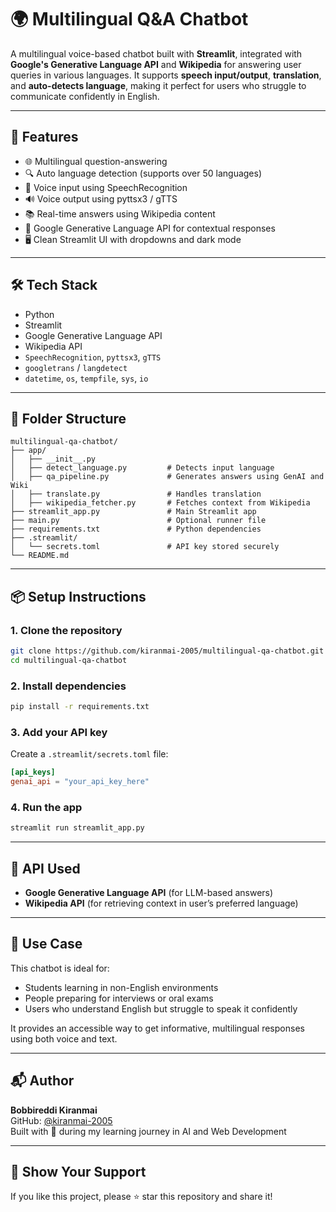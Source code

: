 # 🌍 Multilingual Q&A Chatbot

A multilingual voice-based chatbot built with **Streamlit**, integrated with **Google's Generative Language API** and **Wikipedia** for answering user queries in various languages. It supports **speech input/output**, **translation**, and **auto-detects language**, making it perfect for users who struggle to communicate confidently in English.

---

## 🚀 Features

- 🌐 Multilingual question-answering
- 🔍 Auto language detection (supports over 50 languages)
- 🎤 Voice input using SpeechRecognition
- 🔊 Voice output using pyttsx3 / gTTS
- 📚 Real-time answers using Wikipedia content
- 🧠 Google Generative Language API for contextual responses
- 🖥️ Clean Streamlit UI with dropdowns and dark mode

---

## 🛠️ Tech Stack

- Python
- Streamlit
- Google Generative Language API
- Wikipedia API
- `SpeechRecognition`, `pyttsx3`, `gTTS`
- `googletrans` / `langdetect`
- `datetime`, `os`, `tempfile`, `sys`, `io`

---

## 📁 Folder Structure

```
multilingual-qa-chatbot/
├── app/
│   ├── __init__.py
│   ├── detect_language.py         # Detects input language
│   ├── qa_pipeline.py             # Generates answers using GenAI and Wiki
│   ├── translate.py               # Handles translation
│   ├── wikipedia_fetcher.py       # Fetches context from Wikipedia
├── streamlit_app.py               # Main Streamlit app
├── main.py                        # Optional runner file
├── requirements.txt               # Python dependencies
├── .streamlit/
│   └── secrets.toml               # API key stored securely
└── README.md
```

---

## 📦 Setup Instructions

### 1. Clone the repository
```bash
git clone https://github.com/kiranmai-2005/multilingual-qa-chatbot.git
cd multilingual-qa-chatbot
```

### 2. Install dependencies
```bash
pip install -r requirements.txt
```

### 3. Add your API key
Create a `.streamlit/secrets.toml` file:
```toml
[api_keys]
genai_api = "your_api_key_here"
```

### 4. Run the app
```bash
streamlit run streamlit_app.py
```

---

## 🔐 API Used

- **Google Generative Language API** (for LLM-based answers)
- **Wikipedia API** (for retrieving context in user’s preferred language)

---

## 🎯 Use Case

This chatbot is ideal for:
- Students learning in non-English environments
- People preparing for interviews or oral exams
- Users who understand English but struggle to speak it confidently

It provides an accessible way to get informative, multilingual responses using both voice and text.

---

## 📬 Author

**Bobbireddi Kiranmai**  
GitHub: [@kiranmai-2005](https://github.com/kiranmai-2005)  
Built with 💙 during my learning journey in AI and Web Development

---

## 🌟 Show Your Support

If you like this project, please ⭐ star this repository and share it!
